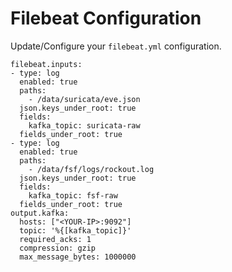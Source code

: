 # Filebeat Configuration

Update/Configure your `filebeat.yml` configuration.

```vim
filebeat.inputs:
- type: log
  enabled: true
  paths:
    - /data/suricata/eve.json
  json.keys_under_root: true
  fields:
    kafka_topic: suricata-raw
  fields_under_root: true
- type: log
  enabled: true
  paths:
    - /data/fsf/logs/rockout.log
  json.keys_under_root: true
  fields:
    kafka_topic: fsf-raw
  fields_under_root: true
output.kafka:
  hosts: ["<YOUR-IP>:9092"]
  topic: '%{[kafka_topic]}'
  required_acks: 1
  compression: gzip
  max_message_bytes: 1000000
  ```

